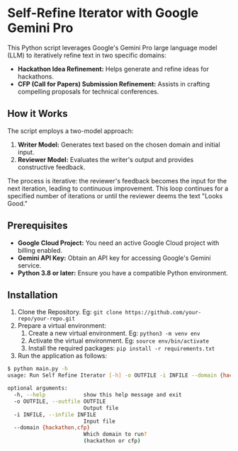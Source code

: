 # Self-Refine Iterator with Google Gemini Pro

This Python script leverages Google's Gemini Pro large language model (LLM) to iteratively refine text in two specific domains:

- **Hackathon Idea Refinement:** Helps generate and refine ideas for hackathons.
- **CFP (Call for Papers) Submission Refinement:** Assists in crafting compelling proposals for technical conferences.

## How it Works

The script employs a two-model approach:

1. **Writer Model:** Generates text based on the chosen domain and initial input.
2. **Reviewer Model:** Evaluates the writer's output and provides constructive feedback.

The process is iterative: the reviewer's feedback becomes the input for the next iteration, leading to continuous improvement. This loop continues for a specified number of iterations or until the reviewer deems the text "Looks Good."

## Prerequisites

- **Google Cloud Project:** You need an active Google Cloud project with billing enabled.
- **Gemini API Key:** Obtain an API key for accessing Google's Gemini service.
- **Python 3.8 or later:** Ensure you have a compatible Python environment.

## Installation

1. Clone the Repository. Eg: `git clone https://github.com/your-repo/your-repo.git`
2. Prepare a virtual environment:
   1. Create a new virtual environment. Eg: `python3 -m venv env`
   2. Activate the virtual environment. Eg: `source env/bin/activate`
   3. Install the required packages: `pip install -r requirements.txt`
3. Run the application as follows:

```bash 
$ python main.py -h
usage: Run Self Refine Iterator [-h] -o OUTFILE -i INFILE --domain {hackathon,cfp}

optional arguments:
  -h, --help            show this help message and exit
  -o OUTFILE, --outfile OUTFILE
                        Output file
  -i INFILE, --infile INFILE
                        Input file
  --domain {hackathon,cfp}
                        Which domain to run? 
                        (hackathon or cfp)
```
